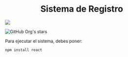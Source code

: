 <h1 align="center">Sistema de Registro</h1>

<p align="left">
   <img src="https://img.shields.io/badge/STATUS-EN%20DESAROLLO-green">
   </p>

![GitHub Org's stars](https://img.shields.io/github/stars/YeriRangel?style=social)

Para ejecutar el sistema, debes poner:

```npm install react```
